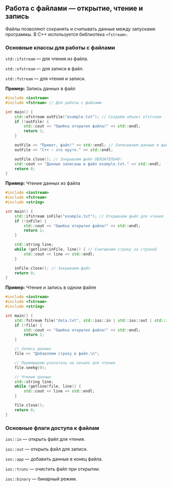 ﻿## Работа с файлами — открытие, чтение и запись

Файлы позволяют сохранять и считывать данные между запусками программы. В C++ используется библиотека `<fstream>`.

### Основные классы для работы с файлами

`std::ifstream` — для чтения из файла.

`std::ofstream` — для записи в файл.

`std::fstream` — для чтения и записи.

**Пример:** Запись данных в файл

```cpp
#include <iostream>
#include <fstream> // Для работы с файлами

int main() {
    std::ofstream outFile("example.txt"); // Создаём объект ofstream
    if (!outFile) {
        std::cout << "Ошибка открытия файла!" << std::endl;
        return 1;
    }

    outFile << "Привет, файл!" << std::endl; // Записываем данные в файл
    outFile << "C++ — это круто." << std::endl;

    outFile.close(); // Закрываем файл ОБЯЗАТЕЛЬНО!
    std::cout << "Данные записаны в файл example.txt." << std::endl;
    return 0;
}
```

**Пример:** Чтение данных из файла

```cpp
#include <iostream>
#include <fstream>
#include <string>

int main() {
    std::ifstream inFile("example.txt"); // Открываем файл для чтения
    if (!inFile) {
        std::cout << "Ошибка открытия файла!" << std::endl;
        return 1;
    }

    std::string line;
    while (getline(inFile, line)) { // Считываем строку за строкой
        std::cout << line << std::endl;
    }

    inFile.close(); // Закрываем файл
    return 0;
}
```

**Пример:** Чтение и запись в одном файле

```cpp
#include <iostream>
#include <fstream>
#include <string>

int main() {
    std::fstream file("data.txt", std::ios::in | std::ios::out | std::ios::app); // Чтение и запись
    if (!file) {
        std::cout << "Ошибка открытия файла!" << std::endl;
        return 1;
    }

    // Запись данных
    file << "Добавляем строку в файл.\n";

    // Перемещаем указатель на начало для чтения
    file.seekg(0);

    // Чтение данных
    std::string line;
    while (getline(file, line)) {
        std::cout << line << std::endl;
    }

    file.close();
    return 0;
}
```

### Основные флаги доступа к файлам

`ios::in` — открыть файл для чтения.

`ios::out` — открыть файл для записи.

`ios::app` — добавить данные в конец файла.

`ios::trunc` — очистить файл при открытии.

`ios::binary` — бинарный режим.
